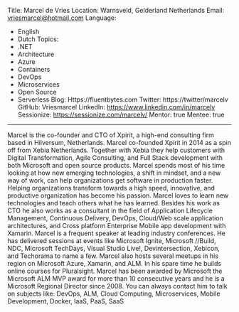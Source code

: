 Title: Marcel de Vries
Location: Warnsveld, Gelderland Netherlands
Email: vriesmarcel@hotmail.com
Language:
  - English
  - Dutch
Topics:
  - .NET
  - Architecture
  - Azure
  - Containers
  - DevOps
  - Microservices
  - Open Source
  - Serverless
Blog: Https://fluentbytes.com
Twitter: https://twitter/marcelv
GitHub: Vriesmarcel
LinkedIn: https://www.linkedin.com/in/marcelv
Sessionize: https://sessionize.com/marcelv/
Mentor: true
Mentee: true
---
Marcel is the co-founder and CTO of Xpirit, a high-end consulting firm based in Hilversum, Netherlands. Marcel co-founded Xpirit in 2014 as a spin off from Xebia Netherlands. Together with Xebia they help customers with Digital Transformation, Agile Consulting, and Full Stack development with both Microsoft and open source products. Marcel spends most of his time looking at how new emerging technologies, a shift in mindset, and a new way of work, can help organizations get software in production faster. Helping organizations transform towards a high speed, innovative, and productive organization has become his passion. Marcel loves to learn new technologies and teach others what he has learned. Besides his work as CTO he also works as a consultant in the field of Application Lifecycle Management, Continuous Delivery, DevOps, Cloud/Web scale application architectures, and Cross platform Enterprise Mobile app development with Xamarin. Marcel is a frequent speaker at leading industry conferences. He has delivered sessions at events like Microsoft Ignite, Microsoft //Build, NDC, Microsoft TechDays, Visual Studio Live!, Devintersection, Xebicon, and Techorama to name a few. Marcel also hosts several meetups in his region on Microsoft Azure, Xamarin, and ALM. In his spare time he builds online courses for Pluralsight. Marcel has been awarded by Microsoft the Microsoft ALM MVP award for more than 10 consecutive years and he is a Microsoft Regional Director since 2008. You can always contact him to talk on subjects like: DevOps, ALM, Cloud Computing, Microservices, Mobile Development, Docker, IaaS, PaaS, SaaS

